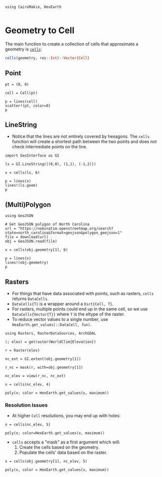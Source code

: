 ```@setup geom
using CairoMakie, HexEarth


```
# Geometry to Cell

The main function to create a collection of cells that approximate a geometry is [`cells`](@ref):

```julia
cells(geometry, res::Int)::Vector{Cell}
```

## Point

```@example geom
pt = (0, 0)

cell = Cell(pt)

p = lines(cell)
scatter!(pt, color=0)
p
```

## LineString

- Notice that the lines are not entirely covered by hexagons.  The `cells` function will create a
shortest path between the two points and does not check intermediate points on the line.


```@example geom
import GeoInterface as GI

ls = GI.LineString([(0,0), (1,1), (-1,2)])

x = cells(ls, 6)

p = lines(x)
lines!(ls.geom)
p
```

## (Multi)Polygon

```@example geom
using GeoJSON

# Get GeoJSON polygon of North Carolina
url = "https://nominatim.openstreetmap.org/search?state=north_carolina&format=geojson&polygon_geojson=1"
file = download(url)
obj = GeoJSON.read(file)

x = cells(obj.geometry[1], 6)

p = lines(x)
lines!(obj.geometry)
p
```

## Rasters

- For things that have data associated with points, such as rasters, `cells` returns `DataCells`.
- `DataCells{T}` is a wrapper around a `Dict{Cell, T}`.
- For rasters, multiple points could end up in the same cell, so we use `DataCells{Vector{T}}` where `T` is the eltype of the raster.
- To reduce vector values to a single number, use `HexEarth.get_values(::DataCell, fun)`.

```@example geom
using Rasters, RasterDataSources, ArchGDAL

(; elev) = getraster(WorldClim{Elevation})

r = Raster(elev)

nc_ext = GI.extent(obj.geometry[1])

r_nc = mask(r, with=obj.geometry[1])

nc_elev = view(r_nc, nc_ext)

x = cells(nc_elev, 4)

poly(x; color = HexEarth.get_values(x, maximum))
```

### Resolution Issues

- At higher `Cell` resolutions, you may end up with holes:

```@example geom
x = cells(nc_elev, 5)

poly(x; color=HexEarth.get_values(x, maximum))
```

- `cells` accepts a "mask" as a first argument which will:
  1.  Create the cells based on the geometry.
  2.  Populate the cells' data based on the raster.

```@example geom
x = cells(obj.geometry[1], nc_elev, 5)

poly(x, color = HexEarth.get_values(x, maximum))
```
